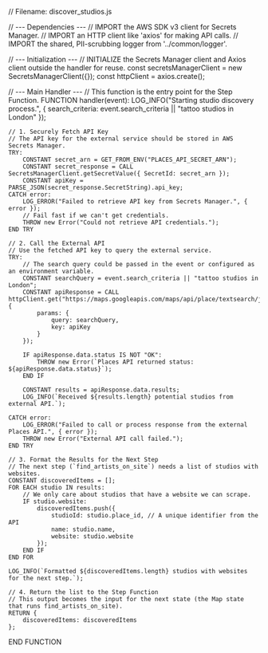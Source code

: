 // Filename: discover_studios.js

// --- Dependencies ---
// IMPORT the AWS SDK v3 client for Secrets Manager.
// IMPORT an HTTP client like 'axios' for making API calls.
// IMPORT the shared, PII-scrubbing logger from '../common/logger'.

// --- Initialization ---
// INITIALIZE the Secrets Manager client and Axios client outside the handler for reuse.
const secretsManagerClient = new SecretsManagerClient({});
const httpClient = axios.create();

// --- Main Handler ---
// This function is the entry point for the Step Function.
FUNCTION handler(event):
    LOG_INFO("Starting studio discovery process.", { search_criteria: event.search_criteria || "tattoo studios in London" });

    // 1. Securely Fetch API Key
    // The API key for the external service should be stored in AWS Secrets Manager.
    TRY:
        CONSTANT secret_arn = GET_FROM_ENV("PLACES_API_SECRET_ARN");
        CONSTANT secret_response = CALL SecretsManagerClient.getSecretValue({ SecretId: secret_arn });
        CONSTANT apiKey = PARSE_JSON(secret_response.SecretString).api_key;
    CATCH error:
        LOG_ERROR("Failed to retrieve API key from Secrets Manager.", { error });
        // Fail fast if we can't get credentials.
        THROW new Error("Could not retrieve API credentials.");
    END TRY

    // 2. Call the External API
    // Use the fetched API key to query the external service.
    TRY:
        // The search query could be passed in the event or configured as an environment variable.
        CONSTANT searchQuery = event.search_criteria || "tattoo studios in London";
        CONSTANT apiResponse = CALL httpClient.get("https://maps.googleapis.com/maps/api/place/textsearch/json", {
            params: {
                query: searchQuery,
                key: apiKey
            }
        });

        IF apiResponse.data.status IS NOT "OK":
            THROW new Error(`Places API returned status: ${apiResponse.data.status}`);
        END IF

        CONSTANT results = apiResponse.data.results;
        LOG_INFO(`Received ${results.length} potential studios from external API.`);

    CATCH error:
        LOG_ERROR("Failed to call or process response from the external Places API.", { error });
        THROW new Error("External API call failed.");
    END TRY

    // 3. Format the Results for the Next Step
    // The next step (`find_artists_on_site`) needs a list of studios with websites.
    CONSTANT discoveredItems = [];
    FOR EACH studio IN results:
        // We only care about studios that have a website we can scrape.
        IF studio.website:
            discoveredItems.push({
                studioId: studio.place_id, // A unique identifier from the API
                name: studio.name,
                website: studio.website
            });
        END IF
    END FOR

    LOG_INFO(`Formatted ${discoveredItems.length} studios with websites for the next step.`);

    // 4. Return the list to the Step Function
    // This output becomes the input for the next state (the Map state that runs find_artists_on_site).
    RETURN {
        discoveredItems: discoveredItems
    };

END FUNCTION